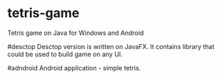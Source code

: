 # tetris-game
Tetris game on Java for Windows and Android

#desctop
Desctop version is written on JavaFX. It contains library that could be used to build game on any UI.

#adndroid
Android application - simple tetris.
